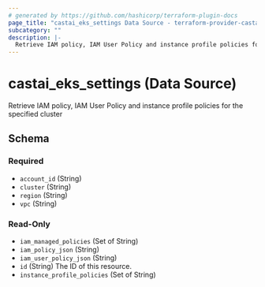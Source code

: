```yaml
---
# generated by https://github.com/hashicorp/terraform-plugin-docs
page_title: "castai_eks_settings Data Source - terraform-provider-castai"
subcategory: ""
description: |-
  Retrieve IAM policy, IAM User Policy and instance profile policies for the specified cluster
---
```


# castai_eks_settings (Data Source)

Retrieve IAM policy, IAM User Policy and instance profile policies for the specified cluster



<!-- schema generated by tfplugindocs -->
## Schema

### Required

- `account_id` (String)
- `cluster` (String)
- `region` (String)
- `vpc` (String)

### Read-Only

- `iam_managed_policies` (Set of String)
- `iam_policy_json` (String)
- `iam_user_policy_json` (String)
- `id` (String) The ID of this resource.
- `instance_profile_policies` (Set of String)


